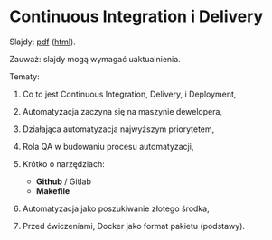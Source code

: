 # Continuous Integration i Delivery

Slajdy: [pdf](index.pdf) ([html](index.html)).

Zauważ: slajdy mogą wymagać uaktualnienia.

Tematy:

1. Co to jest Continuous Integration, Delivery, i Deployment,
2. Automatyzacja zaczyna się na maszynie dewelopera,
3. Działająca automatyzacja najwyższym priorytetem,
5. Rola QA w budowaniu procesu automatyzacji,
4. Krótko o narzędziach:

   - **Github** / Gitlab
   - **Makefile**

6. Automatyzacja jako poszukiwanie złotego środka,
7. Przed ćwiczeniami, Docker jako format pakietu (podstawy).
